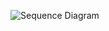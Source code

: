 ![Sequence Diagram](http://www.plantuml.com/plantuml/proxy?cache=no&src=https://https://raw.githubusercontent.com/viacheslav-lasukov/UMoney_TT/main/sequenceDiagram.puml)